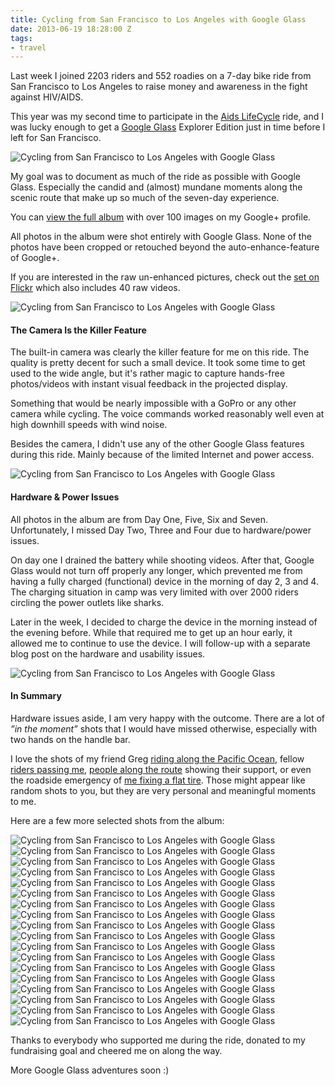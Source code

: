 ```yaml
---
title: Cycling from San Francisco to Los Angeles with Google Glass
date: 2013-06-19 18:28:00 Z
tags:
- travel
---
```


Last week I joined 2203 riders and 552 roadies on a 7-day bike ride from San Francisco to Los Angeles to raise money and awareness in the fight against HIV/AIDS.

This year was my second time to participate in the [Aids LifeCycle](http://www.aidslifecycle.org/ "Aids LifeCycle Ride") ride, and I was lucky enough to get a [Google Glass](http://www.google.com/glass/start/ "Project Glass") Explorer Edition just in time before I left for San Francisco.

![Cycling from San Francisco to Los Angeles with Google Glass](/uploads/003_Aids_LifeCycle_2013_Through_Google_Glass.jpg)

My goal was to document as much of the ride as possible with Google Glass. Especially the candid and (almost) mundane moments along the scenic route that make up so much of the seven-day experience.

You can [view the full album](https://plus.google.com/photos/113242327434301651643/albums/5889226362322005393) with over 100 images on my Google+ profile.

All photos in the album were shot entirely with Google Glass. None of the photos have been cropped or retouched beyond the auto-enhance-feature of Google+.

If you are interested in the raw un-enhanced pictures, check out the [set on Flickr](http://www.flickr.com/photos/kaigradert/sets/72157634031482642/ "Aids LifeCycle 2013: Through Google Glass") which also includes 40 raw videos.

![Cycling from San Francisco to Los Angeles with Google Glass](/uploads/008_Aids_LifeCycle_2013_Through_Google_Glass.jpg)

#### The Camera Is the Killer Feature

The built-in camera was clearly the killer feature for me on this ride. The quality is pretty decent for such a small device. It took some time to get used to the wide angle, but it's rather magic to capture hands-free photos/videos with instant visual feedback in the projected display.

Something that would be nearly impossible with a GoPro or any other camera while cycling. The voice commands worked reasonably well even at high downhill speeds with wind noise.

Besides the camera, I didn't use any of the other Google Glass features during this ride. Mainly because of the limited Internet and power access.

![Cycling from San Francisco to Los Angeles with Google Glass](/uploads/012_Aids_LifeCycle_2013_Through_Google_Glass.jpg)

#### Hardware & Power Issues

All photos in the album are from Day One, Five, Six and Seven. Unfortunately, I missed Day Two, Three and Four due to hardware/power issues.

On day one I drained the battery while shooting videos. After that, Google Glass would not turn off properly any longer, which prevented me from having a fully charged (functional) device in the morning of day 2, 3 and 4. The charging situation in camp was very limited with over 2000 riders circling the power outlets like sharks.

Later in the week, I decided to charge the device in the morning instead of the evening before. While that required me to get up an hour early, it allowed me to continue to use the device. I will follow-up with a separate blog post on the hardware and usability issues.

![Cycling from San Francisco to Los Angeles with Google Glass](/uploads/015_Aids_LifeCycle_2013_Through_Google_Glass.jpg)

#### In Summary
Hardware issues aside, I am very happy with the outcome. There are a lot of *”in the moment”* shots that I would have missed otherwise, especially with two hands on the handle bar.

I love the shots of my friend Greg [riding along the Pacific Ocean](https://plus.google.com/photos/113242327434301651643/albums/5889226362322005393/5889227604115154866?sort=7&pid=5889227604115154866&oid=113242327434301651643 "Aids LifeCycle 2013 – Day 6: Lompoc to Ventura #throughglass #cycling"), fellow [riders passing me](https://plus.google.com/photos/113242327434301651643/albums/5889226362322005393/5889226822887163314?sort=7&pid=5889226822887163314&oid=113242327434301651643 "Aids LifeCycle 2013 – Day 5: Santa Maria to Lompoc #throughglass #cycling"), [people along the route](https://plus.google.com/photos/113242327434301651643/albums/5889226362322005393/5889227725332896658?sort=7&pid=5889227725332896658&oid=113242327434301651643 "Aids LifeCycle 2013 – Day 7: Ventura to Los Angeles #throughglass #cycling") showing their support, or even the roadside emergency of [me fixing a flat tire](https://plus.google.com/photos/113242327434301651643/albums/5889226362322005393/5889227317212516706?sort=7&pid=5889227317212516706&oid=113242327434301651643 "Aids LifeCycle 2013 – Day 6: Lompoc to Ventura #throughglass #cycling"). Those might appear like random shots to you, but they are very personal and meaningful moments to me.

Here are a few more selected shots from the album:

![Cycling from San Francisco to Los Angeles with Google Glass](/uploads/001_Aids_LifeCycle_2013_Through_Google_Glass.jpg)
![Cycling from San Francisco to Los Angeles with Google Glass](/uploads/002_Aids_LifeCycle_2013_Through_Google_Glass.jpg)
![Cycling from San Francisco to Los Angeles with Google Glass](/uploads/004_Aids_LifeCycle_2013_Through_Google_Glass.jpg)
![Cycling from San Francisco to Los Angeles with Google Glass](/uploads/005_Aids_LifeCycle_2013_Through_Google_Glass.jpg)
![Cycling from San Francisco to Los Angeles with Google Glass](/uploads/006_Aids_LifeCycle_2013_Through_Google_Glass.jpg)
![Cycling from San Francisco to Los Angeles with Google Glass](/uploads/007_Aids_LifeCycle_2013_Through_Google_Glass.jpg)
![Cycling from San Francisco to Los Angeles with Google Glass](/uploads/009_Aids_LifeCycle_2013_Through_Google_Glass.jpg)
![Cycling from San Francisco to Los Angeles with Google Glass](/uploads/010_Aids_LifeCycle_2013_Through_Google_Glass.jpg)
![Cycling from San Francisco to Los Angeles with Google Glass](/uploads/011_Aids_LifeCycle_2013_Through_Google_Glass.jpg)
![Cycling from San Francisco to Los Angeles with Google Glass](/uploads/013_Aids_LifeCycle_2013_Through_Google_Glass.jpg)
![Cycling from San Francisco to Los Angeles with Google Glass](/uploads/014_Aids_LifeCycle_2013_Through_Google_Glass.jpg)
![Cycling from San Francisco to Los Angeles with Google Glass](/uploads/016_Aids_LifeCycle_2013_Through_Google_Glass.jpg)
![Cycling from San Francisco to Los Angeles with Google Glass](/uploads/017_Aids_LifeCycle_2013_Through_Google_Glass.jpg)
![Cycling from San Francisco to Los Angeles with Google Glass](/uploads/018_Aids_LifeCycle_2013_Through_Google_Glass.jpg)
![Cycling from San Francisco to Los Angeles with Google Glass](/uploads/019_Aids_LifeCycle_2013_Through_Google_Glass.jpg)
![Cycling from San Francisco to Los Angeles with Google Glass](/uploads/020_Aids_LifeCycle_2013_Through_Google_Glass.jpg)
![Cycling from San Francisco to Los Angeles with Google Glass](/uploads/021_Aids_LifeCycle_2013_Through_Google_Glass.jpg)
![Cycling from San Francisco to Los Angeles with Google Glass](/uploads/022_Aids_LifeCycle_2013_Through_Google_Glass.jpg)

Thanks to everybody who supported me during the ride, donated to my fundraising goal and cheered me on along the way.

More Google Glass adventures soon :)
